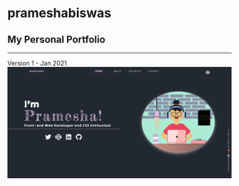 # prameshabiswas
## My Personal Portfolio
-----------------------------------------------------------------------------------------
Version 1 - Jan 2021
![Home Page](https://github.com/styleDevNerd/prameshabiswas/blob/main/img/prameshabiswas.png)
